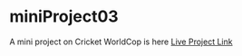 # miniProject03
A mini project on Cricket WorldCop is here
[Live Project Link](https://arshil121.github.io/miniProject03/)
